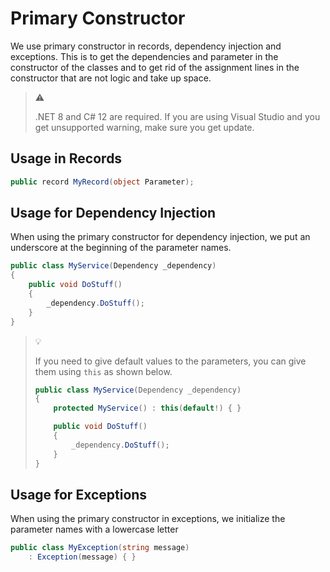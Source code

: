 # Primary Constructor

We use primary constructor in records, dependency injection and exceptions. This
is to get the dependencies and parameter in the constructor of the classes and
to get rid of the assignment lines in the constructor that are not logic and
take up space.

> :warning:
>
> .NET 8 and C# 12 are required. If you are using Visual Studio and you get
> unsupported  warning, make sure you get update.

## Usage in Records

```csharp
public record MyRecord(object Parameter);
```

## Usage for Dependency Injection

When using the primary constructor for dependency injection, we put an
underscore at the beginning of the parameter names.

```csharp
public class MyService(Dependency _dependency)
{
    public void DoStuff()
    {
        _dependency.DoStuff();
    }
}
```

> :bulb:
>
> If you need to give default values to the parameters, you can give them using
> `this` as shown below.
>
> ```csharp
> public class MyService(Dependency _dependency)
> {
>     protected MyService() : this(default!) { }
>
>     public void DoStuff()
>     {
>         _dependency.DoStuff();
>     }
> }
> ```

## Usage for Exceptions

When using the primary constructor in exceptions, we initialize the parameter
names with a lowercase letter

```csharp
public class MyException(string message)
    : Exception(message) { }
```
